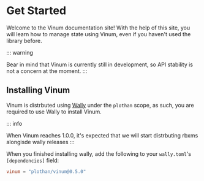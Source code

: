 # Get Started
Welcome to the Vinum documentation site! With the help of this site, you will learn how to manage state using Vinum, even if you haven't used the library before.


::: warning

Bear in mind that Vinum is currently still in development, so API stability is not a concern at the moment.
:::

## Installing Vinum
Vinum is distrbuted using [Wally](https://wally.run) under the `plothan` scope, as such, you are required to use Wally to install Vinum.

::: info

When Vinum reaches 1.0.0, it's expected that we will start distrbuting rbxms alongisde wally releases
:::

When you finished installing wally, add the following to your `wally.toml`'s `[dependencies]` field:
```toml
vinum = "plothan/vinum@0.5.0"
```